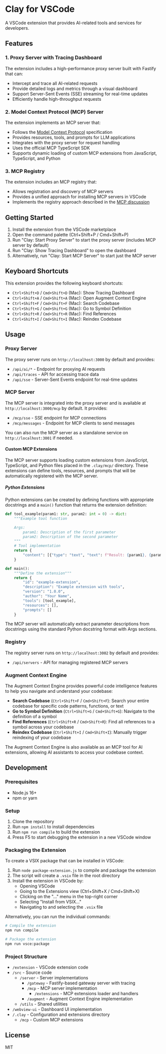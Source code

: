 # Clay for VSCode

A VSCode extension that provides AI-related tools and services for developers.

## Features

### 1. Proxy Server with Tracing Dashboard

The extension includes a high-performance proxy server built with Fastify that can:

- Intercept and trace all AI-related requests
- Provide detailed logs and metrics through a visual dashboard
- Support Server-Sent Events (SSE) streaming for real-time updates
- Efficiently handle high-throughput requests

### 2. Model Context Protocol (MCP) Server

The extension implements an MCP server that:

- Follows the [Model Context Protocol](https://modelcontextprotocol.io) specification
- Provides resources, tools, and prompts for LLM applications
- Integrates with the proxy server for request handling
- Uses the official MCP TypeScript SDK
- Supports dynamic loading of custom MCP extensions from JavaScript, TypeScript, and Python

### 3. MCP Registry

The extension includes an MCP registry that:

- Allows registration and discovery of MCP servers
- Provides a unified approach for installing MCP servers in VSCode
- Implements the registry approach described in the [MCP discussion](https://github.com/orgs/modelcontextprotocol/discussions/274)

## Getting Started

1. Install the extension from the VSCode marketplace
2. Open the command palette (Ctrl+Shift+P / Cmd+Shift+P)
3. Run "Clay: Start Proxy Server" to start the proxy server (includes MCP server by default)
4. Run "Clay: Show Tracing Dashboard" to open the dashboard
5. Alternatively, run "Clay: Start MCP Server" to start just the MCP server

## Keyboard Shortcuts

This extension provides the following keyboard shortcuts:

- `Ctrl+Shift+D` / `Cmd+Shift+D` (Mac): Show Tracing Dashboard
- `Ctrl+Shift+A` / `Cmd+Shift+A` (Mac): Open Augment Context Engine
- `Ctrl+Shift+F` / `Cmd+Shift+F` (Mac): Search Codebase
- `Ctrl+Shift+G` / `Cmd+Shift+G` (Mac): Go to Symbol Definition
- `Ctrl+Shift+R` / `Cmd+Shift+R` (Mac): Find References
- `Ctrl+Shift+I` / `Cmd+Shift+I` (Mac): Reindex Codebase

## Usage

### Proxy Server

The proxy server runs on `http://localhost:3000` by default and provides:

- `/api/ai/*` - Endpoint for proxying AI requests
- `/api/traces` - API for accessing trace data
- `/api/sse` - Server-Sent Events endpoint for real-time updates

### MCP Server

The MCP server is integrated into the proxy server and is available at `http://localhost:3000/mcp` by default. It provides:

- `/mcp/sse` - SSE endpoint for MCP connections
- `/mcp/messages` - Endpoint for MCP clients to send messages

You can also run the MCP server as a standalone service on `http://localhost:3001` if needed.

#### Custom MCP Extensions

The MCP server supports loading custom extensions from JavaScript, TypeScript, and Python files placed in the `.clay/mcp/` directory. These extensions can define tools, resources, and prompts that will be automatically registered with the MCP server.

##### Python Extensions

Python extensions can be created by defining functions with appropriate docstrings and a `main()` function that returns the extension definition:

```python
def tool_example(param1: str, param2: int = 0) -> dict:
    """Example tool function

    Args:
        param1: Description of the first parameter
        param2: Description of the second parameter
    """
    # Tool implementation
    return {
        "content": [{"type": "text", "text": f"Result: {param1}, {param2}"}]
    }

def main():
    """Define the extension"""
    return {
        "id": "example-extension",
        "description": "Example extension with tools",
        "version": "1.0.0",
        "author": "Your Name",
        "tools": [tool_example],
        "resources": [],
        "prompts": []
    }
```

The MCP server will automatically extract parameter descriptions from docstrings using the standard Python docstring format with Args sections.

### Registry

The registry server runs on `http://localhost:3002` by default and provides:

- `/api/servers` - API for managing registered MCP servers

### Augment Context Engine

The Augment Context Engine provides powerful code intelligence features to help you navigate and understand your codebase:

- **Search Codebase** (`Ctrl+Shift+F` / `Cmd+Shift+F`): Search your entire codebase for specific code patterns, functions, or text
- **Go to Symbol Definition** (`Ctrl+Shift+G` / `Cmd+Shift+G`): Navigate to the definition of a symbol
- **Find References** (`Ctrl+Shift+R` / `Cmd+Shift+R`): Find all references to a symbol across your codebase
- **Reindex Codebase** (`Ctrl+Shift+I` / `Cmd+Shift+I`): Manually trigger reindexing of your codebase

The Augment Context Engine is also available as an MCP tool for AI extensions, allowing AI assistants to access your codebase context.

## Development

### Prerequisites

- Node.js 16+
- npm or yarn

### Setup

1. Clone the repository
2. Run `npm install` to install dependencies
3. Run `npm run compile` to build the extension
4. Press F5 to start debugging the extension in a new VSCode window

### Packaging the Extension

To create a VSIX package that can be installed in VSCode:

1. Run `node package-extension.js` to compile and package the extension
2. The script will create a `.vsix` file in the root directory
3. Install the extension in VSCode by:
   - Opening VSCode
   - Going to the Extensions view (Ctrl+Shift+X / Cmd+Shift+X)
   - Clicking on the "..." menu in the top-right corner
   - Selecting "Install from VSIX..."
   - Navigating to and selecting the `.vsix` file

Alternatively, you can run the individual commands:

```bash
# Compile the extension
npm run compile

# Package the extension
npm run vsce:package
```

### Project Structure

- `/extension` - VSCode extension code
- `/src` - Source code
  - `/server` - Server implementations
    - `/gateway` - Fastify-based gateway server with tracing
    - `/mcp` - MCP server implementation
      - `/extensions` - MCP extensions loader and handlers
    - `/augment` - Augment Context Engine implementation
  - `/utils` - Shared utilities
- `/webview-ui` - Dashboard UI implementation
- `/.clay` - Configuration and extensions directory
  - `/mcp` - Custom MCP extensions

## License

MIT
